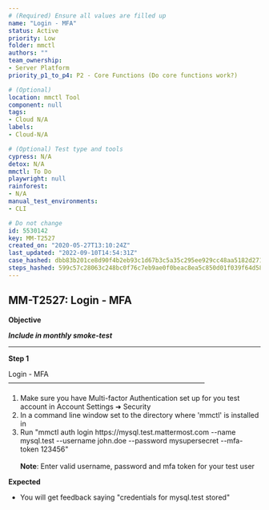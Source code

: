 ```yaml
---
# (Required) Ensure all values are filled up
name: "Login - MFA"
status: Active
priority: Low
folder: mmctl
authors: ""
team_ownership: 
- Server Platform
priority_p1_to_p4: P2 - Core Functions (Do core functions work?)

# (Optional)
location: mmctl Tool
component: null
tags: 
- Cloud N/A
labels: 
- Cloud-N/A

# (Optional) Test type and tools
cypress: N/A
detox: N/A
mmctl: To Do
playwright: null
rainforest: 
- N/A
manual_test_environments: 
- CLI

# Do not change
id: 5530142
key: MM-T2527
created_on: "2020-05-27T13:10:24Z"
last_updated: "2022-09-10T14:54:31Z"
case_hashed: dbb83b201ce8d90f4b2eb93c1d67b3c5a35c295ee929cc48aa5182d2715461c1d6e2a4480eb30bda899debab931c8454
steps_hashed: 599c57c28063c248bc0f76c7eb9ae0f0beac8ea5c850d01f039f64d5814583a80e1ecd8cde5aa545daa4c9a761b79a4b
---
```


<!-- (Auto-generated) Based on frontmatter's "key" and "name" -->

## MM-T2527: Login - MFA

**Objective**

_**Include in monthly smoke-test**_

---

**Step 1**

Login - MFA\
————————————————————————————

1. Make sure you have Multi-factor Authentication set up for you test account in Account Settings ➜ Security
2. In a command line window set to the directory where 'mmctl' is installed in
3. Run "mmctl auth login https\://mysql.test.mattermost.com --name mysql.test --username john.doe --password mysupersecret --mfa-token 123456"
   \
   \
   **Note**: Enter valid username, password and mfa token for your test user

**Expected**

- You will get feedback saying "credentials for mysql.test stored"
